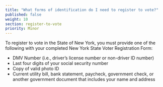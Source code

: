 ```yaml
---
title: "What forms of identification do I need to register to vote?"
published: false
weight: 10
section: register-to-vote
priority: Minor
---
```

To register to vote in the State of New York, you must provide one of the following with your completed New York State Voter Registration Form:  
- DMV Number (i.e., driver’s license number or non-driver ID number)  
- Last four digits of your social security number  
- Copy of valid photo ID  
- Current utility bill, bank statement, paycheck, government check, or another government document that includes your name and address  


